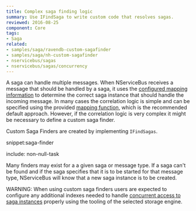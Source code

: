 ```yaml
---
title: Complex saga finding logic
summary: Use IFindSaga to write custom code that resolves sagas.
reviewed: 2016-08-25
component: Core
tags:
- Saga
related:
- samples/saga/ravendb-custom-sagafinder
- samples/saga/nh-custom-sagafinder
- nservicebus/sagas
- nservicebus/sagas/concurrency
---
```


A saga can handle multiple messages. When NServiceBus receives a message that should be handled by a saga, it uses the [configured mapping information](/nservicebus/sagas/#correlating-messages-to-a-saga) to determine the correct saga instance that should handle the incoming message. In many cases the correlation logic is simple and can be specified using the provided [mapping function](/nservicebus/sagas/#correlating-messages-to-a-saga), which is the recommended default approach. However, if the correlation logic is very complex it might be necessary to define a custom saga finder.

Custom Saga Finders are created by implementing `IFindSagas`.

snippet:saga-finder


include: non-null-task

Many finders may exist for a a given saga or message type. If a saga can't be found and if the saga specifies that it is to be started for that message type, NServiceBus will know that a new saga instance is to be created.

WARNING: When using custom saga finders users are expected to configure any additional indexes needed to handle [concurrent access to saga instances](/nservicebus/sagas/concurrency.md) properly using the tooling of the selected storage engine.
